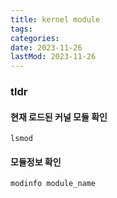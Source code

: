 ```yaml
---
title: kernel module
tags:
categories:
date: 2023-11-26
lastMod: 2023-11-26
---
```

### tldr

#### 현재 로드된 커널 모듈 확인
`lsmod`

#### 모듈정보 확인
`modinfo module_name`
